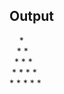 <h2>Output</h2>
<p>
   &nbsp;&nbsp;&nbsp; *  <br>
  &nbsp;&nbsp; * * <br>
 &nbsp; * * * <br>
 &nbsp;* * * * <br>
* * * * * <br>
</p>
